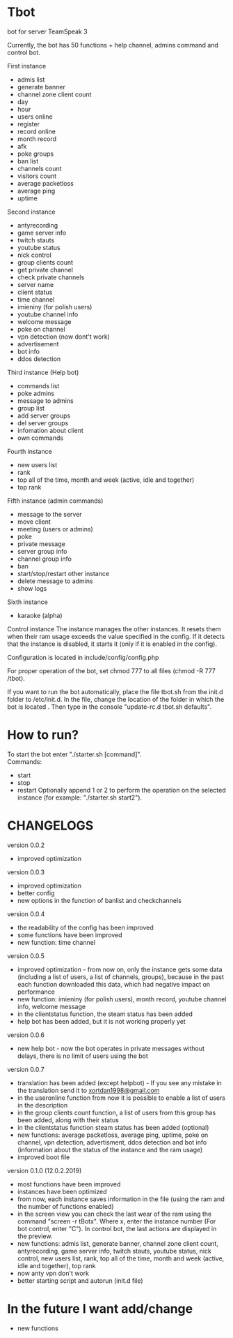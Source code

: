 # Tbot
bot for server TeamSpeak 3

Currently, the bot has 50 functions + help channel, admins command and control bot.

First instance
- admis list
- generate banner
- channel zone client count
- day
- hour
- users online
- register
- record online
- month record
- afk
- poke groups
- ban list
- channels count
- visitors count
- average packetloss
- average ping
- uptime

Second instance
- antyrecording
- game server info
- twitch stauts
- youtube status
- nick control
- group clients count
- get private channel
- check private channels
- server name 
- client status
- time channel
- imieniny (for polish users)
- youtube channel info
- welcome message
- poke on channel
- vpn detection (now dont't work)
- advertisement
- bot info
- ddos detection

Third instance (Help bot)
- commands list
- poke admins
- message to admins
- group list
- add server groups
- del server groups
- infomation about client
- own commands

Fourth instance
- new users list
- rank
- top all of the time, month and week (active, idle and together)
- top rank

Fifth instance (admin commands)
- message to the server
- move client
- meeting (users or admins)
- poke
- private message
- server group info
- channel group info
- ban
- start/stop/restart other instance
- delete message to admins
- show logs

Sixth instance
- karaoke (alpha)

Control instance
The instance manages the other instances. It resets them when their ram usage exceeds the value specified in the config. If it detects that the instance is disabled, it starts it (only if it is enabled in the config).

Configuration is located in include/config/config.php

For proper operation of the bot, set chmod 777 to all files (chmod -R 777 /tbot).

If you want to run the bot automatically, place the file tbot.sh from the init.d folder to /etc/init.d. In the file, change the location of the folder in which the bot is located
. Then type in the console "update-rc.d tbot.sh defaults".


# How to run?
To start the bot enter "./starter.sh [command]".                                                                    
Commands:
- start
- stop
- restart
Optionally append 1 or 2 to perform the operation on the selected instance (for example: "./starter.sh start2").


# CHANGELOGS
version 0.0.2
- improved optimization

version 0.0.3
- improved optimization
- better config
- new options in the function of banlist and checkchannels

version 0.0.4
- the readability of the config has been improved
- some functions have been improved
- new function: time channel

version 0.0.5
- improved optimization - from now on, only the instance gets some data (including a list of users, a list of channels, groups), because in the past each function downloaded this data, which had negative impact on performance
- new function: imieniny (for polish users), month record, youtube channel info, welcome message
- in the clientstatus function, the steam status has been added
- help bot has been added, but it is not working properly yet

version 0.0.6
- new help bot - now the bot operates in private messages without delays, there is no limit of users using the bot

version 0.0.7
- translation has been added (except helpbot) - If you see any mistake in the translation send it to xortdan1998@gmail.com
- in the useronline function from now it is possible to enable a list of users in the description
- in the group clients count function, a list of users from this group has been added, along with their status
- in the clientstatus function steam status has been added (optional)
- new functions: average packetloss, average ping, uptime, poke on channel, vpn detection, advertisment, ddos detection and bot info (information about the status of the instance and the ram usage)
- improved boot file

version 0.1.0 (12.0.2.2019)
- most functions have been improved
- instances have been optimized
- from now, each instance saves information in the file (using the ram and the number of functions enabled)
- in the screen view you can check the last wear of the ram using the command "screen -r tBotx". Where x, enter the instance number (For bot control, enter "C"). In control bot, the last actions are displayed in the preview.
- new functions: admis list, generate banner, channel zone client count, antyrecording, game server info, twitch stauts, youtube status, nick control, new users list, rank, top all of the time, month and week (active, idle and together), top rank
- now anty vpn don't work
- better starting script and autorun (init.d file) 

# In the future I want add/change
- new functions
